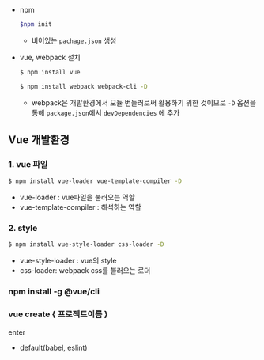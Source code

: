 * npm
    ```bash
    $npm init
    ```
    * 비어있는 `pachage.json` 생성

* vue, webpack 설치
    ```bash
    $ npm install vue
    ```
    ```bash
    $ npm install webpack webpack-cli -D
    ```

    * webpack은 개발환경에서 모듈 번들러로써 활용하기 위한 것이므로 `-D` 옵션을 통해 `package.json`에서 `devDependencies` 에 추가

## Vue 개발환경

### 1. vue 파일

```bash
$ npm install vue-loader vue-template-compiler -D
```

* vue-loader : vue파일을 불러오는 역할
* vue-template-compiler : 해석하는 역할

### 2. style

```bash
$ npm install vue-style-loader css-loader -D
```

* vue-style-loader : vue의 style
* css-loader: webpack css를 불러오는 로더

### npm install -g @vue/cli

### vue create { 프로젝트이름 }

enter

* default(babel, eslint)